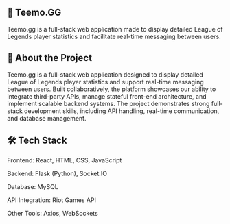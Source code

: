 ## 🌟 Teemo.GG
Teemo.gg is a full-stack web application made to display detailed League of Legends player statistics and facilitate real-time messaging between users.
## 📘 About the Project
Teemo.gg is a full-stack web application designed to display detailed League of Legends player statistics and support real-time messaging between users. Built collaboratively, the platform showcases our ability to integrate third-party APIs, manage stateful front-end architecture, and implement scalable backend systems. The project demonstrates strong full-stack development skills, including API handling, real-time communication, and database management.
## 🛠️ Tech Stack
Frontend: React, HTML, CSS, JavaScript

Backend: Flask (Python), Socket.IO

Database: MySQL

API Integration: Riot Games API

Other Tools: Axios, WebSockets
